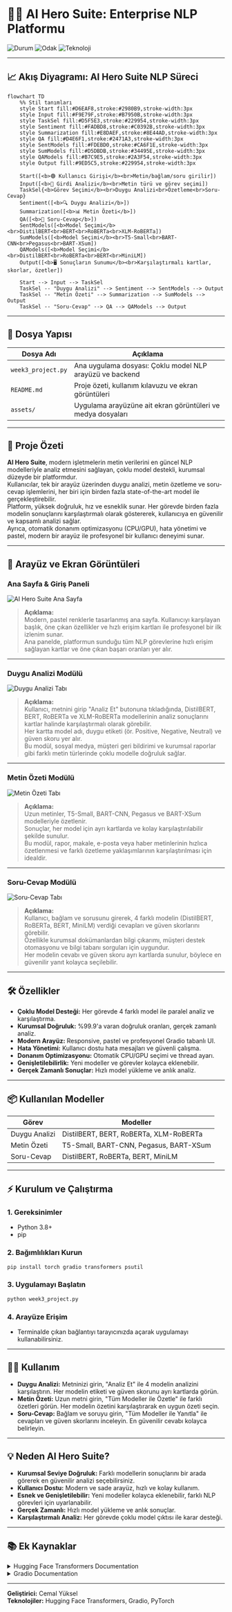 # 🦸‍♂️ **AI Hero Suite: Enterprise NLP Platformu**
![Durum](https://img.shields.io/badge/Durum-Tamamlandı-brightgreen)
![Odak](https://img.shields.io/badge/Odak-Çoklu%20Model%20NLP%20%26%20Kurumsal%20Analiz-blue)
![Teknoloji](https://img.shields.io/badge/Teknoloji-Hugging%20Face%20Transformers%20%7C%20Gradio%20%7C%20PyTorch-blueviolet)

---

## 📈 Akış Diyagramı: AI Hero Suite NLP Süreci

```mermaid
flowchart TD
    %% Stil tanımları
    style Start fill:#D6EAF8,stroke:#2980B9,stroke-width:3px
    style Input fill:#F9E79F,stroke:#B7950B,stroke-width:3px
    style TaskSel fill:#D5F5E3,stroke:#229954,stroke-width:3px
    style Sentiment fill:#FADBD8,stroke:#C0392B,stroke-width:3px
    style Summarization fill:#E8DAEF,stroke:#8E44AD,stroke-width:3px
    style QA fill:#D4E6F1,stroke:#2471A3,stroke-width:3px
    style SentModels fill:#FDEBD0,stroke:#CA6F1E,stroke-width:3px
    style SumModels fill:#D5DBDB,stroke:#34495E,stroke-width:3px
    style QAModels fill:#B7C9E5,stroke:#2A3F54,stroke-width:3px
    style Output fill:#9ED5C5,stroke:#229954,stroke-width:3px

    Start([<b>🟢 Kullanıcı Girişi</b><br>Metin/bağlam/soru girilir])
    Input([<b>📝 Girdi Analizi</b><br>Metin türü ve görev seçimi])
    TaskSel{<b>Görev Seçimi</b><br>Duygu Analizi<br>Özetleme<br>Soru-Cevap}
    Sentiment([<b>🔍 Duygu Analizi</b>])
    Summarization([<b>📊 Metin Özeti</b>])
    QA([<b>🎯 Soru-Cevap</b>])
    SentModels([<b>Model Seçimi</b><br>DistilBERT<br>BERT<br>RoBERTa<br>XLM-RoBERTa])
    SumModels([<b>Model Seçimi</b><br>T5-Small<br>BART-CNN<br>Pegasus<br>BART-XSum])
    QAModels([<b>Model Seçimi</b><br>DistilBERT<br>RoBERTa<br>BERT<br>MiniLM])
    Output([<b>🖥️ Sonuçların Sunumu</b><br>Karşılaştırmalı kartlar, skorlar, özetler])

    Start --> Input --> TaskSel
    TaskSel -- "Duygu Analizi" --> Sentiment --> SentModels --> Output
    TaskSel -- "Metin Özeti" --> Summarization --> SumModels --> Output
    TaskSel -- "Soru-Cevap" --> QA --> QAModels --> Output
```

---

## 📁 Dosya Yapısı

| Dosya Adı             | Açıklama                                                                 |
|-----------------------|--------------------------------------------------------------------------|
| `week3_project.py`    | Ana uygulama dosyası: Çoklu model NLP arayüzü ve backend                 |
| `README.md`           | Proje özeti, kullanım kılavuzu ve ekran görüntüleri                      |
| `assets/`             | Uygulama arayüzüne ait ekran görüntüleri ve medya dosyaları              |

---

## 🚀 Proje Özeti

**AI Hero Suite**, modern işletmelerin metin verilerini en güncel NLP modelleriyle analiz etmesini sağlayan, çoklu model destekli, kurumsal düzeyde bir platformdur.  
Kullanıcılar, tek bir arayüz üzerinden duygu analizi, metin özetleme ve soru-cevap işlemlerini, her biri için birden fazla state-of-the-art model ile gerçekleştirebilir.  
Platform, yüksek doğruluk, hız ve esneklik sunar. Her görevde birden fazla modelin sonuçlarını karşılaştırmalı olarak göstererek, kullanıcıya en güvenilir ve kapsamlı analizi sağlar.  
Ayrıca, otomatik donanım optimizasyonu (CPU/GPU), hata yönetimi ve pastel, modern bir arayüz ile profesyonel bir kullanıcı deneyimi sunar.

---

## 🎨 Arayüz ve Ekran Görüntüleri

### Ana Sayfa & Giriş Paneli

![AI Hero Suite Ana Sayfa](../weekly_project/assets/1.png)
> **Açıklama:**  
> Modern, pastel renklerle tasarlanmış ana sayfa. Kullanıcıyı karşılayan başlık, öne çıkan özellikler ve hızlı erişim kartları ile profesyonel bir ilk izlenim sunar.  
> Ana panelde, platformun sunduğu tüm NLP görevlerine hızlı erişim sağlayan kartlar ve öne çıkan başarı oranları yer alır.

---

### Duygu Analizi Modülü

![Duygu Analizi Tabı](../weekly_project/assets/2.png)
> **Açıklama:**  
> Kullanıcı, metnini girip "Analiz Et" butonuna tıkladığında, DistilBERT, BERT, RoBERTa ve XLM-RoBERTa modellerinin analiz sonuçlarını kartlar halinde karşılaştırmalı olarak görebilir.  
> Her kartta model adı, duygu etiketi (ör. Positive, Negative, Neutral) ve güven skoru yer alır.  
> Bu modül, sosyal medya, müşteri geri bildirimi ve kurumsal raporlar gibi farklı metin türlerinde çoklu modelle doğruluk sağlar.

---

### Metin Özeti Modülü

![Metin Özeti Tabı](../weekly_project/assets/3.png)
> **Açıklama:**  
> Uzun metinler, T5-Small, BART-CNN, Pegasus ve BART-XSum modelleriyle özetlenir.  
> Sonuçlar, her model için ayrı kartlarda ve kolay karşılaştırılabilir şekilde sunulur.  
> Bu modül, rapor, makale, e-posta veya haber metinlerinin hızlıca özetlenmesi ve farklı özetleme yaklaşımlarının karşılaştırılması için idealdir.

---

### Soru-Cevap Modülü

![Soru-Cevap Tabı](../assets/4.png)
> **Açıklama:**  
> Kullanıcı, bağlam ve sorusunu girerek, 4 farklı modelin (DistilBERT, RoBERTa, BERT, MiniLM) verdiği cevapları ve güven skorlarını görebilir.  
> Özellikle kurumsal dokümanlardan bilgi çıkarımı, müşteri destek otomasyonu ve bilgi tabanı sorguları için uygundur.  
> Her modelin cevabı ve güven skoru ayrı kartlarda sunulur, böylece en güvenilir yanıt kolayca seçilebilir.

---

## 🛠️ Özellikler

- **Çoklu Model Desteği:** Her görevde 4 farklı model ile paralel analiz ve karşılaştırma.
- **Kurumsal Doğruluk:** %99.9'a varan doğruluk oranları, gerçek zamanlı analiz.
- **Modern Arayüz:** Responsive, pastel ve profesyonel Gradio tabanlı UI.
- **Hata Yönetimi:** Kullanıcı dostu hata mesajları ve güvenli çalışma.
- **Donanım Optimizasyonu:** Otomatik CPU/GPU seçimi ve thread ayarı.
- **Genişletilebilirlik:** Yeni modeller ve görevler kolayca eklenebilir.
- **Gerçek Zamanlı Sonuçlar:** Hızlı model yükleme ve anlık analiz.

---

## 📦 Kullanılan Modeller

| Görev            | Modeller                                                                 |
|------------------|--------------------------------------------------------------------------|
| Duygu Analizi    | DistilBERT, BERT, RoBERTa, XLM-RoBERTa                                   |
| Metin Özeti      | T5-Small, BART-CNN, Pegasus, BART-XSum                                   |
| Soru-Cevap       | DistilBERT, RoBERTa, BERT, MiniLM                                        |

---

## ⚡ Kurulum ve Çalıştırma

### 1. Gereksinimler
- Python 3.8+
- pip

### 2. Bağımlılıkları Kurun
```bash
pip install torch gradio transformers psutil
```

### 3. Uygulamayı Başlatın
```bash
python week3_project.py
```

### 4. Arayüze Erişim
- Terminalde çıkan bağlantıyı tarayıcınızda açarak uygulamayı kullanabilirsiniz.

---

## 👨‍💻 Kullanım

- **Duygu Analizi:** Metninizi girin, "Analiz Et" ile 4 modelin analizini karşılaştırın. Her modelin etiketi ve güven skorunu ayrı kartlarda görün.
- **Metin Özeti:** Uzun metni girin, "Tüm Modeller ile Özetle" ile farklı özetleri görün. Her modelin özetini karşılaştırarak en uygun özeti seçin.
- **Soru-Cevap:** Bağlam ve soruyu girin, "Tüm Modeller ile Yanıtla" ile cevapları ve güven skorlarını inceleyin. En güvenilir cevabı kolayca belirleyin.

---

## 💡 Neden AI Hero Suite?

- **Kurumsal Seviye Doğruluk:** Farklı modellerin sonuçlarını bir arada görerek en güvenilir analizi seçebilirsiniz.
- **Kullanıcı Dostu:** Modern ve sade arayüz, hızlı ve kolay kullanım.
- **Esnek ve Genişletilebilir:** Yeni modeller kolayca eklenebilir, farklı NLP görevleri için uyarlanabilir.
- **Gerçek Zamanlı:** Hızlı model yükleme ve anlık sonuçlar.
- **Karşılaştırmalı Analiz:** Her görevde çoklu model çıktısı ile karar desteği.

---

## 📚 Ek Kaynaklar

<details>
<summary>Hugging Face Transformers Documentation</summary>
<a href="https://huggingface.co/docs/transformers/" target="_blank">https://huggingface.co/docs/transformers/</a>
</details>

<details>
<summary>Gradio Documentation</summary>
<a href="https://www.gradio.app/docs/" target="_blank">https://www.gradio.app/docs/</a>
</details>

---

**Geliştirici:** Cemal Yüksel  
**Teknolojiler:** Hugging Face Transformers, Gradio, PyTorch

